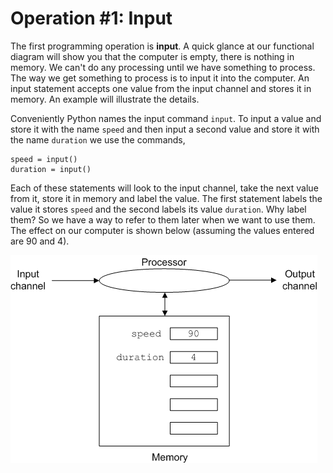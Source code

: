 # Operation #1: Input

The first programming operation is **input**. A quick glance at our
functional diagram will show you that the computer is empty, there is
nothing in memory. We can't do any processing until we have something
to process. The way we get something to process is to input it into the
computer. An input statement accepts one value from the input channel
and stores it in memory. An example will illustrate the details.

Conveniently Python names the input command `input`. To input a value
and store it with the name `speed` and then input a second value and
store it with the name `duration` we use the commands,

    speed = input()
    duration = input()

Each of these statements will look to the input channel, take the next
value from it, store it in memory and label the value. The first
statement labels the value it stores `speed` and the second labels its
value `duration`. Why label them? So we have a way to refer to them
later when we want to use them. The effect on our computer is shown
below (assuming the values entered are 90 and 4).

![.](05_Computer_post_input.gif)

